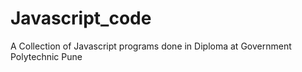 # Javascript_code
A Collection of Javascript programs done in Diploma at Government Polytechnic Pune
